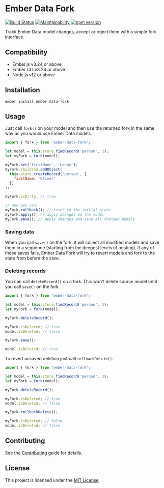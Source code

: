 Ember Data Fork
==============================================================================

[![Build Status](https://travis-ci.org/nibynic/ember-data-fork.svg?branch=master)](https://travis-ci.org/nibynic/ember-data-fork)
[![Maintainability](https://api.codeclimate.com/v1/badges/73f9b98e8181fbe1bf60/maintainability)](https://codeclimate.com/github/nibynic/ember-data-fork/maintainability)
[![npm version](https://badge.fury.io/js/ember-data-fork.svg)](https://badge.fury.io/js/ember-data-fork)

Track Ember Data model changes, accept or reject them with a simple fork interface.


Compatibility
------------------------------------------------------------------------------

* Ember.js v3.24 or above
* Ember CLI v3.24 or above
* Node.js v12 or above


Installation
------------------------------------------------------------------------------

```
ember install ember-data-fork
```


Usage
------------------------------------------------------------------------------

Just call `fork()` on your model and then use the returned fork in the same way as
you would use Ember Data models.

```javascript
import { fork } from 'ember-data-fork';

let model = this.store.findRecord('person', 1);
let myFork = fork(model);

myFork.set('firstName', 'Lenny');
myFork.children.addObject(
  this.store.createRecord('person', {
    firstName: 'Oliver'
  })
);

myFork.isDirty; // true

// now you can:
myFork.rollback(); // reset to the initial state
myFork.apply(); // apply changes on the model
myFork.save(); // apply changes and save all changed models
```

### Saving data

When you call `save()` on the fork, it will collect all modified models and save
them in a sequence (starting from the deepest levels of nesting).
If any of these saves fails, Ember Data Fork will try to revert models and fork
to the state from before the save.

### Deleting records

You can call `deleteRecord()` on a fork. This won't delete source model until you
call `save()` on the fork.

```javascript
import { fork } from 'ember-data-fork';

let model = this.store.findRecord('person', 1);
let myFork = fork(model);

myFork.deleteRecord();

myFork.isDeleted; // true
model.isDeleted; // false

myFork.save();

model.isDeleted; // true
```

To revert unsaved deletion just call `rollbackDelete()`.

```javascript
import { fork } from 'ember-data-fork';

let model = this.store.findRecord('person', 1);
let myFork = fork(model);

myFork.deleteRecord();

myFork.isDeleted; // true
model.isDeleted; // false

myFork.rollbackDelete();

myFork.isDeleted; // false
model.isDeleted; // false
```

Contributing
------------------------------------------------------------------------------

See the [Contributing](CONTRIBUTING.md) guide for details.


License
------------------------------------------------------------------------------

This project is licensed under the [MIT License](LICENSE.md).
